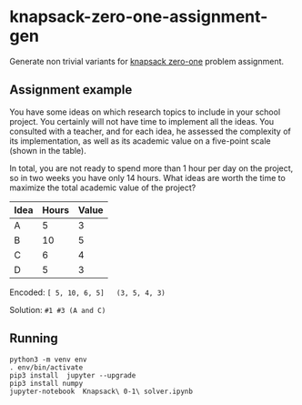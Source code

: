 # knapsack-zero-one-assignment-gen
Generate non trivial variants for [knapsack zero-one](https://en.wikipedia.org/wiki/Knapsack_problem) problem assignment.

## Assignment example
You have some ideas on which research topics to include in your school project. You certainly will not have time to implement all the ideas. You consulted with a teacher, and for each idea, he assessed the complexity of its implementation, as well as its academic value on a five-point scale (shown in the table).

In total, you are not ready to spend more than 1 hour per day on the project, so in two weeks you have only 14 hours. What ideas are worth the time to maximize the total academic value of the project?


|Idea | Hours | Value | 
|:-- | -- | -- | 
| A | 5 | 3 | 
| B | 10 | 5 | 
| C | 6 | 4 | 
| D | 5 | 3 | 

Encoded: ```[ 5, 10, 6, 5] 	 (3, 5, 4, 3)```

Solution: ```#1 #3 (A and C)```

## Running
``` 
python3 -m venv env
. env/bin/activate
pip3 install  jupyter --upgrade
pip3 install numpy
jupyter-notebook  Knapsack\ 0-1\ solver.ipynb 
```

